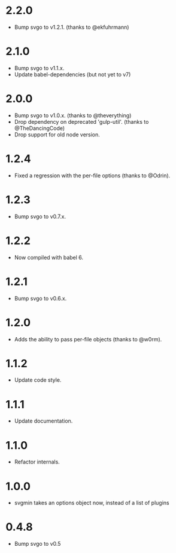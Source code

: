 # 2.2.0

* Bump svgo to v1.2.1. (thanks to @ekfuhrmann)

# 2.1.0

* Bump svgo to v1.1.x. 
* Update babel-dependencies (but not yet to v7)

# 2.0.0

* Bump svgo to v1.0.x. (thanks to @theverything)
* Drop dependency on deprecated 'gulp-util'. (thanks to @TheDancingCode)
* Drop support for old node version.

# 1.2.4

* Fixed a regression with the per-file options (thanks to @Odrin).

# 1.2.3

* Bump svgo to v0.7.x.

# 1.2.2

* Now compiled with babel 6.

# 1.2.1

* Bump svgo to v0.6.x.

# 1.2.0

* Adds the ability to pass per-file objects (thanks to @w0rm).

# 1.1.2

* Update code style.

# 1.1.1

* Update documentation.

# 1.1.0

* Refactor internals.

# 1.0.0

* svgmin takes an options object now, instead of a list of plugins

# 0.4.8

* Bump svgo to v0.5
